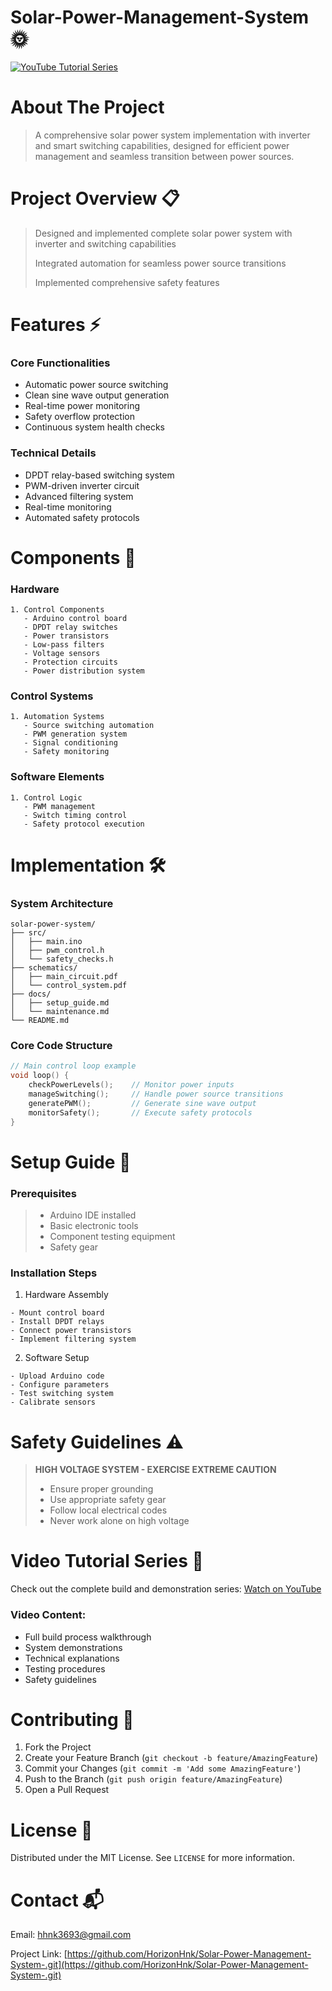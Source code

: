 # Solar-Power-Management-System 🌞

[![YouTube Tutorial Series](https://img.shields.io/badge/YouTube-Tutorial_Series-red)](https://youtube.com/playlist?list=PLrZbkNpNVSwwD_J9fIVuv-2wGcsEDiuHB&si=SqdfEML56xazd_Uh)

# About The Project

> A comprehensive solar power system implementation with inverter and smart switching capabilities, designed for efficient power management and seamless transition between power sources.

# Project Overview 📋

> Designed and implemented complete solar power system with inverter and switching capabilities
>
> Integrated automation for seamless power source transitions
>
> Implemented comprehensive safety features

# Features ⚡

### Core Functionalities
* Automatic power source switching
* Clean sine wave output generation
* Real-time power monitoring
* Safety overflow protection
* Continuous system health checks

### Technical Details
* DPDT relay-based switching system
* PWM-driven inverter circuit
* Advanced filtering system
* Real-time monitoring
* Automated safety protocols

# Components 🔧

### Hardware
```
1. Control Components
   - Arduino control board
   - DPDT relay switches
   - Power transistors
   - Low-pass filters
   - Voltage sensors
   - Protection circuits
   - Power distribution system
```

### Control Systems
```
1. Automation Systems
   - Source switching automation
   - PWM generation system
   - Signal conditioning
   - Safety monitoring
```

### Software Elements
```
1. Control Logic
   - PWM management
   - Switch timing control
   - Safety protocol execution
```

# Implementation 🛠️

### System Architecture
```
solar-power-system/
├── src/
│   ├── main.ino
│   ├── pwm_control.h
│   └── safety_checks.h
├── schematics/
│   ├── main_circuit.pdf
│   └── control_system.pdf
├── docs/
│   ├── setup_guide.md
│   └── maintenance.md
└── README.md
```

### Core Code Structure
```cpp
// Main control loop example
void loop() {
    checkPowerLevels();    // Monitor power inputs
    manageSwitching();     // Handle power source transitions
    generatePWM();         // Generate sine wave output
    monitorSafety();       // Execute safety protocols
}
```

# Setup Guide 📝

### Prerequisites
> - Arduino IDE installed
> - Basic electronic tools
> - Component testing equipment
> - Safety gear

### Installation Steps
1. Hardware Assembly
```
- Mount control board
- Install DPDT relays
- Connect power transistors
- Implement filtering system
```

2. Software Setup
```
- Upload Arduino code
- Configure parameters
- Test switching system
- Calibrate sensors
```

# Safety Guidelines ⚠️

> **HIGH VOLTAGE SYSTEM - EXERCISE EXTREME CAUTION**
>
> - Ensure proper grounding
> - Use appropriate safety gear
> - Follow local electrical codes
> - Never work alone on high voltage

# Video Tutorial Series 🎥

Check out the complete build and demonstration series:
[Watch on YouTube](https://youtube.com/playlist?list=PLrZbkNpNVSwwD_J9fIVuv-2wGcsEDiuHB&si=SqdfEML56xazd_Uh)

### Video Content:
- Full build process walkthrough
- System demonstrations
- Technical explanations
- Testing procedures
- Safety guidelines

# Contributing 🤝

1. Fork the Project
2. Create your Feature Branch (`git checkout -b feature/AmazingFeature`)
3. Commit your Changes (`git commit -m 'Add some AmazingFeature'`)
4. Push to the Branch (`git push origin feature/AmazingFeature`)
5. Open a Pull Request

# License 📄

Distributed under the MIT License. See `LICENSE` for more information.

# Contact 📬

Email: hhnk3693@gmail.com

Project Link: [https://github.com/HorizonHnk/Solar-Power-Management-System-.git](https://github.com/HorizonHnk/Solar-Power-Management-System-.git)
